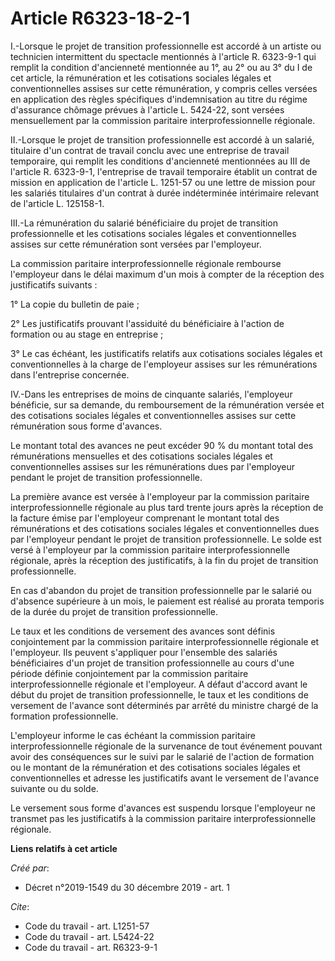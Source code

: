 # Article R6323-18-2-1

I.-Lorsque le projet de transition professionnelle est accordé à un artiste ou technicien intermittent du spectacle
mentionnés à l'article R. 6323-9-1 qui remplit la condition d'ancienneté mentionnée au 1°, au 2° ou au 3° du I de cet
article, la rémunération et les cotisations sociales légales et conventionnelles assises sur cette rémunération, y compris
celles versées en application des règles spécifiques d'indemnisation au titre du régime d'assurance chômage prévues à
l'article L. 5424-22, sont versées mensuellement par la commission paritaire interprofessionnelle régionale. 

II.-Lorsque le projet de transition professionnelle est accordé à un salarié, titulaire d'un contrat de travail conclu avec
une entreprise de travail temporaire, qui remplit les conditions d'ancienneté mentionnées au III de l'article R. 6323-9-1,
l'entreprise de travail temporaire établit un contrat de mission en application de l'article L. 1251-57 ou une lettre de
mission pour les salariés titulaires d'un contrat à durée indéterminée intérimaire relevant de l'article L. 125158-1. 

III.-La rémunération du salarié bénéficiaire du projet de transition professionnelle et les cotisations sociales légales et
conventionnelles assises sur cette rémunération sont versées par l'employeur. 

La commission paritaire interprofessionnelle régionale rembourse l'employeur dans le délai maximum d'un mois à compter de la
réception des justificatifs suivants : 

1° La copie du bulletin de paie ; 

2° Les justificatifs prouvant l'assiduité du bénéficiaire à l'action de formation ou au stage en entreprise ; 

3° Le cas échéant, les justificatifs relatifs aux cotisations sociales légales et conventionnelles à la charge de l'employeur
assises sur les rémunérations dans l'entreprise concernée. 

IV.-Dans les entreprises de moins de cinquante salariés, l'employeur bénéficie, sur sa demande, du remboursement de la
rémunération versée et des cotisations sociales légales et conventionnelles assises sur cette rémunération sous forme
d'avances. 

Le montant total des avances ne peut excéder 90 % du montant total des rémunérations mensuelles et des cotisations sociales
légales et conventionnelles assises sur les rémunérations dues par l'employeur pendant le projet de transition
professionnelle. 

La première avance est versée à l'employeur par la commission paritaire interprofessionnelle régionale au plus tard trente
jours après la réception de la facture émise par l'employeur comprenant le montant total des rémunérations et des cotisations
sociales légales et conventionnelles dues par l'employeur pendant le projet de transition professionnelle. Le solde est versé
à l'employeur par la commission paritaire interprofessionnelle régionale, après la réception des justificatifs, à la fin du
projet de transition professionnelle. 

En cas d'abandon du projet de transition professionnelle par le salarié ou d'absence supérieure à un mois, le paiement est
réalisé au prorata temporis de la durée du projet de transition professionnelle. 

Le taux et les conditions de versement des avances sont définis conjointement par la commission paritaire
interprofessionnelle régionale et l'employeur. Ils peuvent s'appliquer pour l'ensemble des salariés bénéficiaires d'un projet
de transition professionnelle au cours d'une période définie conjointement par la commission paritaire interprofessionnelle
régionale et l'employeur. A défaut d'accord avant le début du projet de transition professionnelle, le taux et les conditions
de versement de l'avance sont déterminés par arrêté du ministre chargé de la formation professionnelle. 

L'employeur informe le cas échéant la commission paritaire interprofessionnelle régionale de la survenance de tout événement
pouvant avoir des conséquences sur le suivi par le salarié de l'action de formation ou le montant de la rémunération et des
cotisations sociales légales et conventionnelles et adresse les justificatifs avant le versement de l'avance suivante ou du
solde. 

Le versement sous forme d'avances est suspendu lorsque l'employeur ne transmet pas les justificatifs à la commission
paritaire interprofessionnelle régionale.

**Liens relatifs à cet article**

_Créé par_:

  - Décret n°2019-1549 du 30 décembre 2019 - art. 1

_Cite_:

  - Code du travail - art. L1251-57
  - Code du travail - art. L5424-22
  - Code du travail - art. R6323-9-1
